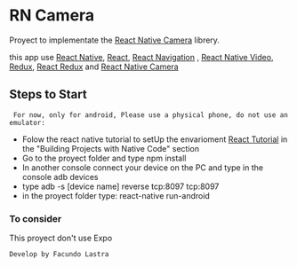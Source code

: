 # RN Camera

Proyect to implementate the [React Native Camera](https://www.npmjs.com/package/react-native-camera) librery.


this app use [React Native](https://facebook.github.io/react-native/), [React](https://reactjs.org/), [React Navigation](https://reactnavigation.org/) , [React Native Video](https://www.npmjs.com/package/react-native-video), [Redux](https://redux.js.org/),
[React Redux](https://github.com/reduxjs/react-redux) and [React Native Camera](https://www.npmjs.com/package/react-native-camera)


## Steps to Start
     For now, only for android, Please use a physical phone, do not use an emulator:

- Folow the react native tutorial to setUp the envarioment [React Tutorial](https://facebook.github.io/react-native/docs/getting-started) in the  "Building Projects with Native Code" section
- Go to the proyect folder and type npm install
- In another console connect your device on the PC and type in the console adb devices
- type adb -s [device name] reverse tcp:8097 tcp:8097 
- in the proyect folder type: react-native run-android


### To consider
This proyect don't use Expo

    Develop by Facundo Lastra






